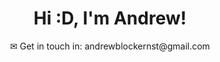 <h1 align = "center">Hi :D, I'm Andrew!</h1>

<p align = "center">✉ Get in touch in: andrewblockernst@gmail.com</p>





